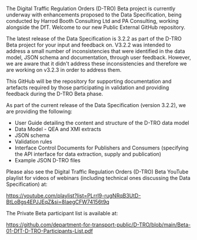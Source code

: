 The Digital Traffic Regulation Orders (D-TRO) Beta project is currently underway with enhancements proposed to the Data Specification, being conducted by Harrod Booth Consulting Ltd and PA Consulting, working alongside the DfT. Welcome to our new Public External GitHub repository.
 
The latest release of the Data Specification is 3.2.2 as part of the D-TRO Beta project for your input and feedback on.  V3.2.2 was intended to address a small number of inconsistencies that were identified in the data model, JSON schema and documentation, through user feedback. However, we are aware that it didn't address these inconsistencies and therefore we are working on v3.2.3 in order to address them. 
 
This GitHub will be the repository for supporting documentation and artefacts required by those participating in validation and providing feedback during the D-TRO Beta phase.
 
As part of the current release of the Data Specification (version 3.2.2), we are providing the following:
 
- User Guide detailing the content and structure of the D-TRO data model
- Data Model - QEA and XMI extracts
- JSON schema
- Validation rules
- Interface Control Documents for Publishers and Consumers (specifying the API interface for data extraction, supply and publication)
- Example JSON D-TRO files
 
Please also see the Digital Traffic Regulation Orders (D-TRO) Beta YouTube playlist for videos of webinars (including technical ones discussing the Data Specification) at:
 
https://youtube.com/playlist?list=PLrrl9-rugNRqB3UtD-BtLoBgs4EPJJEqZ&si=8laegCFW74156t9q

The Private Beta participant list is available at:

https://github.com/department-for-transport-public/D-TRO/blob/main/Beta-01-DfT-D-TRO-Participants-List.pdf
